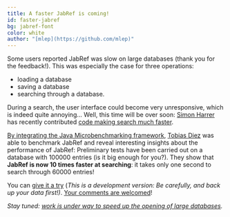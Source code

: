 ```yaml
---
title: A faster JabRef is coming!
id: faster-jabref
bg: jabref-font
color: white
author: "[mlep](https://github.com/mlep)"
---
```


Some users reported JabRef was slow on large databases (thank you for the feedback!).
This was especially the case for three operations:
- loading a database
- saving a database
- searching through a database.

During a search, the user interface could become very unresponsive, which is indeed quite annoying...
Well, this time will be over soon: [Simon Harrer](https://github.com/simonharrer) has recently contributed [code making search much faster](https://github.com/JabRef/jabref/pull/1100).

[By integrating the Java Microbenchmarking framework](https://github.com/JabRef/jabref/pull/1103),
[Tobias Diez](https://github.com/tobiasdiez) was able to benchmark JabRef and reveal interesting insights about the performance of JabRef:
Preliminary tests have been carried out on a database with 100000 entries (is it big enough for you?).
They show that **JabRef is now 10 times faster at searching**: it takes only one second to search through 60000 entries!

You can [give it a try](http://builds.jabref.org/master/)
(*This is a development version: Be carefully, and back up your data first!)*.
[Your comments are welcomed](https://github.com/JabRef/jabref/pull/1100)!

*Stay tuned: [work is under way to speed up the opening of large databases](https://github.com/JabRef/jabref/issues/1094).*
